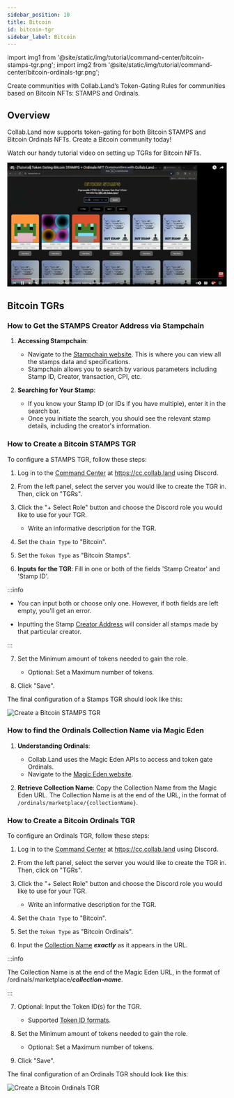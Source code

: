 ```yaml
---
sidebar_position: 10
title: Bitcoin
id: bitcoin-tgr
sidebar_label: Bitcoin
---
```


import img1 from '@site/static/img/tutorial/command-center/bitcoin-stamps-tgr.png';
import img2 from '@site/static/img/tutorial/command-center/bitcoin-ordinals-tgr.png';

Create communities with Collab.Land’s Token-Gating Rules for communities based on Bitcoin NFTs: STAMPS and Ordinals.

## Overview

Collab.Land now supports token-gating for both Bitcoin STAMPS and Bitcoin Ordinals NFTs. Create a Bitcoin community today!

Watch our handy tutorial video on setting up TGRs for Bitcoin NFTs.

[![Bitcoin NFT TGR tutorial video](/static/img/tutorial/command-center/bitcoin-tutorial-thumbnail.png)](https://www.youtube.com/watch?v=Cfy2aZvkXoQ&list=PLQbEq7a9kYPlvjfdJp3msChLJ7kFufyI2&index=12)

## Bitcoin TGRs

### How to Get the STAMPS Creator Address via Stampchain

1. **Accessing Stampchain**:
   - Navigate to the [Stampchain website](https://stampchain.io/). This is where you can view all the stamps data and specifications.
   - Stampchain allows you to search by various parameters including Stamp ID, Creator, transaction, CPI, etc.

2. **Searching for Your Stamp**:
   - If you know your Stamp ID (or IDs if you have multiple), enter it in the search bar.
   - Once you initiate the search, you should see the relevant stamp details, including the creator's information.

### How to Create a Bitcoin STAMPS TGR

To configure a STAMPS TGR, follow these steps:

1. Log in to the [Command Center](../../key-features/command-center) at https://cc.collab.land using Discord.

2. From the left panel, select the server you would like to create the TGR in. Then, click on "TGRs".

3. Click the "+ Select Role" button and choose the Discord role you would like to use for your TGR.
   - Write an informative description for the TGR.

4. Set the `Chain Type` to "Bitcoin".

5. Set the `Token Type` as "Bitcoin Stamps".

6. **Inputs for the TGR**: Fill in one or both of the fields 'Stamp Creator' and 'Stamp ID'.

:::info

   - You can input both or choose only one. However, if both fields are left empty, you'll get an error.

   - Inputting the Stamp [Creator Address](#how-to-get-the-stamps-creator-address-via-stampchain) will consider all stamps made by that particular creator.

:::

7. Set the Minimum amount of tokens needed to gain the role.
   - Optional: Set a Maximum number of tokens.

8. Click "Save".

The final configuration of a Stamps TGR should look like this:

<div class="text--center">
   <img src={img1} alt="Create a Bitcoin STAMPS TGR" />
</div>

### How to find the Ordinals Collection Name via Magic Eden

1. **Understanding Ordinals**:
   - Collab.Land uses the Magic Eden APIs to access and token gate Ordinals.
   - Navigate to the [Magic Eden website](https://magiceden.io/ordinals).

2. **Retrieve Collection Name**: Copy the Collection Name from the Magic Eden URL. The Collection Name is at the end of the URL, in the format of `/ordinals/marketplace/{collectionName}`.

### How to Create a Bitcoin Ordinals TGR

To configure an Ordinals TGR, follow these steps:

1. Log in to the [Command Center](../../key-features/command-center) at https://cc.collab.land using Discord.

2. From the left panel, select the server you would like to create the TGR in. Then, click on "TGRs".

3. Click the "+ Select Role" button and choose the Discord role you would like to use for your TGR.
   - Write an informative description for the TGR.

4. Set the `Chain Type` to "Bitcoin".

5. Set the `Token Type` as "Bitcoin Ordinals".

6. Input the [Collection Name](#how-to-find-the-ordinals-collection-name-via-magic-eden) _**exactly**_ as it appears in the URL.

:::info

The Collection Name is at the end of the Magic Eden URL, in the format of /ordinals/marketplace/_**collection-name**_.

:::

7. Optional: Input the Token ID(s) for the TGR.
  
   - Supported [Token ID formats](/help-docs/command-center/create-a-tgr/how-to-create-a-tgr#supported-token-id-formats).

8. Set the Minimum amount of tokens needed to gain the role.
   - Optional: Set a Maximum number of tokens.

9. Click "Save".

The final configuration of an Ordinals TGR should look like this:

<div class="text--center">
   <img src={img2} alt="Create a Bitcoin Ordinals TGR" />
</div>
